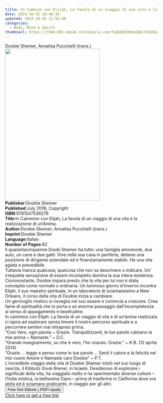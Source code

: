 ```yaml
---
title: In Cammino con Elijah, La favola di un viaggio di una vita e la realizzazione di un’Anima. | Free Book
date: 2024-10-25 10:48:36
updated: 2024-10-26 12:56:50
categories:
  - Body, Mind & Spirit
thumbnail: https://thmb-001-ebook.techidaily.com/fabb8db3bbe686c55d28e2f10c2addaef70adc7c02a75b28c5ea5ab9099591ed.jpg
---
```

<main id="book-container">
  <div class="flex flex-col">
    <div class="book-brief flex-1 py-6 px-4 sm:p-6 md:py-10 md:px-8">
      <!-- brief-->
      <div class="book-brief-main">
        Doobie Shemer, Annalisa Puccinelli (trans.)
      </div>
    </div>
    <div
      class="book-meta-info flex-1 grid gap-4 col-start-1 col-end-3 row-start-1 sm:mb-6 sm:grid-cols-4 lg:gap-6 lg:col-start-2 lg:row-end-6 lg:row-span-6 lg:mb-0"
    >
      <div
        class="book-meta-info-left place-content-center mt-4 p-4 text-sm leading-6 col-start-2 col-span-2 dark:text-slate-400"
      >
        <img
          class="w-full h-500 object-cover rounded-lg sm:h-255 sm:col-span-2 lg:col-span-full"
          src="https://img-001-ebook.techidaily.com/503a70fbafc01ff22088aeb45c75bed9c0a567b6f3bb2d858490a19d169cd0be.jpg"
          alt=""
          width="312"
          height="500"
        />
      </div>
      <div
        class="book-meta-info-right mt-2 col-start-1 row-start-2 col-span-3 self-center"
      >
        <!-- meta data  -->
        <div class="flex flex-col px-4 md:px-8">
          <div class="flex-1">
            <strong>Publisher</strong>:<span class="px-2">Doobie Shemer</span>
          </div>
          <div class="flex-1">
            <strong>Published</strong>:<span class="px-2"
              >July 2018; Copyright</span
            >
          </div>
          <div class="flex-1">
            <strong>ISBN</strong>:<span class="px-2">9781547536276</span>
          </div>
          <div class="flex-1">
            <strong>Title</strong>:<span class="px-2"
              >In Cammino con Elijah, La favola di un viaggio di una vita e la
              realizzazione di un’Anima.</span
            >
          </div>
          <div class="flex-1">
            <strong>Author</strong>:<span class="px-2"
              >Doobie Shemer; Annalisa Puccinelli (trans.)</span
            >
          </div>
          <div class="flex-1">
            <strong>Imprint</strong>:<span class="px-2">Doobie Shemer</span>
          </div>
          <div class="flex-1">
            <strong>Language</strong>:<span class="px-2">Italian</span>
          </div>
          <div class="flex-1">
            <strong>Number of Pages</strong>:<span class="px-2">62</span>
          </div>
        </div>
      </div>
    </div>
    <div class="book-description flex-1 py-6 px-4 sm:p-6 md:py-10 md:px-8">
      <div class="book-description-main">
        <div accordion-content="" id="description">
          Il quarantacinquenne Doobi Shemer ha tutto: una famiglia amorevole,
          due auto, un cane e due gatti. Vive nella sua casa in periferia,
          detiene una posizione di dirigente aziendale ed è finanziariamente
          stabile. Ha una vita agiata e prevedibile.<br />Tuttavia manca
          qualcosa; qualcosa che non sa descrivere o indicare. Un’ irrequieta
          sensazione di essere incompleto domina la sua intera esistenza.<br />Ciononostante,
          Doobie impara presto che la vita per lui non è stata concepita come
          normale o ordinaria. Un luminoso giorno d’inverno incontra Elijah, il
          suo maestro spirituale, in un laboratorio di sciamanesimo a New
          Orleans, il corso della vita di Doobie inizia a cambiare.<br />Un
          germoglio mistico si risveglia nel suo essere e comincia a crescere.
          Crea fame di spiritualità che lo porta a un enorme passaggio
          dall’incompletezza al senso di appagamento e beatitudine.<br />In
          cammino con Elijah: La favola di un viaggio di vita e di un’anima
          realizzata ci ispira ad esplorare senza timore il nostro percorso
          spirituale e a percorrere sentieri mai intrapresi prima.<br />“Così
          Vero, ogni parola ~ Grazie. Tranquillizzanti, le tue parole calmano la
          mia anima ~ Namaste.” ~ D.C.<br />“Grande insegnamento, so che è vero,
          l’ho vissuto. Grazie.” ~ K.B. (12 aprile 2014)<br />“Grazie … leggo e
          penso come le tue parole … Senti il calore e la felicità nel mio cuore
          Amore n Namaste caro Doobie” ~ P.T.<br />L’incredibile viaggio della
          vita di Doobie Shemer iniziò nel suo luogo di nascita, il Kibbutz
          Givat-Brener, in Israele. Desideroso di esplorare i significati della
          vita, ha viaggiato molto e ha sperimentato diverse culture – l’India
          mistica, la bellissima Cipro – prima di trasferirsi in California dove
          ora abita ed è sciamano praticante, in viaggio per gli altri.<br />
        </div>
        <div class="accordion-fader"></div>
      </div>
    </div>
    <div class="book-excerpts flex-1 py-6 px-4 sm:p-6 md:py-10 md:px-8"></div>
    <div
      class="book-about-author flex-1 py-6 px-4 sm:p-6 md:py-10 md:px-8"
    ></div>
    <div class="book-free-get flex-1 py-6 px-4 sm:p-6 md:py-10 md:px-8">
      <button
        id="btn-free-get"
        class="bg-blue-500 hover:bg-blue-700 text-white font-bold py-2 px-4 rounded"
      >
        Free Get EBook (.PDF/.epub)
      </button>
      <div id="countdown-display" class="px-2 text-lg mt-2"></div>
      <a
        id="free-link"
        class="hidden bg-blue-500 hover:bg-blue-700 text-white font-bold py-2 px-4 rounded"
        href="https://www.ebooks.com/en-us/book/96301953/in-cammino-con-elijah-la-favola-di-un-viaggio-di-una-vita-e-la-realizzazione-di-un-anima/doobie-shemer/"
        target="_blank"
        >Click here to get a free link</a
      >
    </div>
    <script>
      let countdownTime = 0;
      let countdownInterval = null;
      document
        .getElementById('btn-free-get')
        .addEventListener('click', startCountdown);
      function startCountdown() {
        countdownTime = new Date().getTime() + 60000 * 3;
        countdownInterval = setInterval(updateCountdown, 1000);
        document.getElementById('btn-free-get').disabled = true;
        document
          .getElementById('btn-free-get')
          .classList.add('bg-gray-500', 'cursor-not-allowed');
      }
      function updateCountdown() {
        let currentTime = new Date().getTime();
        let timeLeft = countdownTime - currentTime;
        let secondsLeft = Math.floor(timeLeft / 1000);
        document.getElementById('countdown-display').innerHTML =
          `Remaining time: ${secondsLeft} seconds.`;
        if (secondsLeft <= 0) {
          clearInterval(countdownInterval);
          document.getElementById('btn-free-get').classList.add('hidden');
          document.getElementById('free-link').classList.remove('hidden');
          document.getElementById('countdown-display').innerHTML = '';
        }
      }
    </script>
  </div>
</main>
